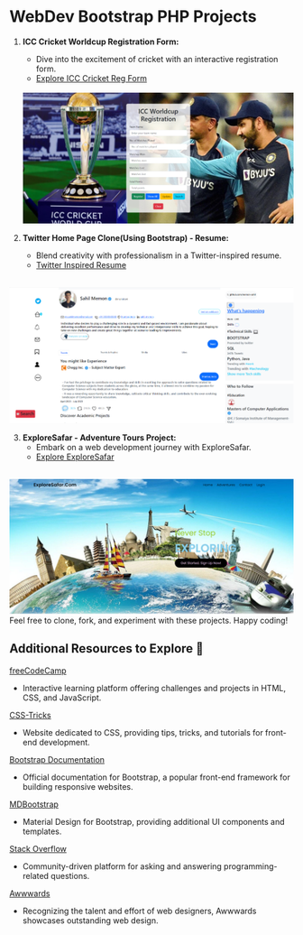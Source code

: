 # WebDev Bootstrap PHP Projects

1. **ICC Cricket Worldcup Registration Form:**
   - Dive into the excitement of cricket with an interactive registration form.
   - [Explore ICC Cricket Reg Form](./ICC-Cricket-Reg-Form)
   
   <br/>
  
   <img src = "ICC-Cricket-Reg-Form\Registration Page.png" alt="cricket worldcup registration form"/>

2. **Twitter Home Page Clone(Using Bootstrap) - Resume:**
   - Blend creativity with professionalism in a Twitter-inspired resume.
   - [Twitter Inspired Resume](./Twitter-Clone-Resume/)
  
  <br/>

  <img src="Twitter-Clone-Resume\HomePage.png" alt="Home Page"/>

3. **ExploreSafar - Adventure Tours Project:**
   - Embark on a web development journey with ExploreSafar.
   - [Explore ExploreSafar](./Explore%20Safar)

<br/>

<img src="Explore Safar\Screenshots\Home Page.png" alt="ExploreSafar">

<br/>
Feel free to clone, fork, and experiment with these projects. Happy coding!

<br/>

## Additional Resources to Explore 🚀

[freeCodeCamp](https://www.freecodecamp.org/)
- Interactive learning platform offering challenges and projects in HTML, CSS, and JavaScript.

[CSS-Tricks](https://css-tricks.com/)
- Website dedicated to CSS, providing tips, tricks, and tutorials for front-end development.

[Bootstrap Documentation](https://getbootstrap.com/)
- Official documentation for Bootstrap, a popular front-end framework for building responsive websites.

[MDBootstrap](https://mdbootstrap.com/)
- Material Design for Bootstrap, providing additional UI components and templates.

[Stack Overflow](https://stackoverflow.com/)
- Community-driven platform for asking and answering programming-related questions.

[Awwwards](https://www.awwwards.com/)
- Recognizing the talent and effort of web designers, Awwwards showcases outstanding web design.
